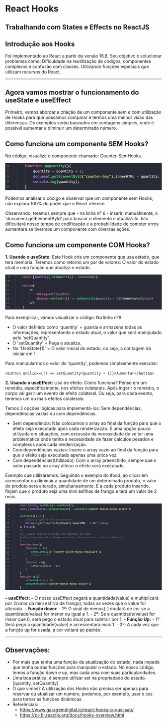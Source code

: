 # **React Hooks**

## **Trabalhando com States e Effects no ReactJS**

## **Introdução aos Hooks**

Foi implementado ao React a partir da versão 16.8. Seu objetivo é solucionar problemas como: Dificuldade na reutilização de códigos, componentes complexos e confusão com classes. Utilizando funções especiais que utilizam recursos do React.

------

## **Agora vamos mostrar o funcionamento do useState e useEffect**

Primeiro, vamos abordar a criação de um componente sem e com utilização de Hooks para que possamos comparar e termos uma melhor visão das diferenças. Os exemplos serão baseados em contagens simples, onde é possível aumentar e diminuir um determinado número.

## **Como funciona um componente SEM Hooks?**

No código, visualize o componente chamado: Counter-SemHooks.

<img src="https://github.com/Rennan-sbarros/rennan-sbarros/blob/main/Diversos/Print-Hooks/SemHook.png" style="zoom:150%;" />

Podemos analisar o código e observar que um componente sem Hooks, não explora 100% do poder que o React oferece. 

Observando, teremos sempre que - na linha nº 6  - inserir, manualmente, o 'document.getElementById' para buscar o elemento e atualizá-lo. Isto dificultará nosso tempo de codificação e a probabilidade de cometer erros aumentará se tivermos um componente com diversas ações. 

## **Como funciona um componente COM Hooks?**

**1. Usando o useState:** Este Hook cria um componente que usa estado, que terá memória. Teremos como retorno um par de valores: O valor do estado atual e uma função que atualiza o estado.

   <img src="https://github.com/Rennan-sbarros/rennan-sbarros/blob/main/Diversos/Print-Hooks/ComHooks.png" style="zoom:150%;" />
   
   Para exemplicar, vamos visualizar o código: 
   Na linha nº9 

   - O valor definido como 'quantity' = guarda e armazena todas as informações, representando o estado atual, o valor que será manipulado pelo 'setQuantity'.
   - O 'setQuantity' = Pega e atualiza.
   - No 'UseState(1)' = O valor inicial do estado, ou seja, a contagem irá iniciar em 1.

   Para manipularmos o valor do 'quantity', podemos simplesmente executar:
   
   `<button onClick={() => setQuantity(quantity + 1)}>Aumentar</button>`

**2. Usando o useEffect:** Uso de efeito. Como funciona? Pense em um remédio, especificamente, nos efeitos colaterais. Após ingerir o remédio, o corpo vai gerir um evento de efeito colateral. Ou seja, para cada evento, teremos um ou mais efeitos colaterais. 

   Temos 3 opções lógicas para implementá-los: Sem dependências, dependências vazias ou com dependências.

   - Sem dependência: Não colocamos o array ao final da função para que o efeito seja executado após cada renderização. É uma opção pouco utilizada em situações, com excessão da        necessidade de se ter uma problemática onde tenha a necessidade de fazer calcúlos pesados e complexos após cada renderização.
   - Com dependências vazias: Insere o array vazio ao final da função para que o efeito seja executado apenas uma única vez.
   - Com dependências(Utilizado): Com o array preenchido, sempre que o valor passado no array alterar o efeito será executado.

   Exemplo que utilizaremos: Seguindo o exemplo do ifood, ao clicar em acrescentar ou diminuir a quantidade de um determinado produto, o valor do produto será alterado,              simultaneamente. E a cada produto inserido, finjam que o produto seja uma mini esfihas de frango e terá um valor de 2 reais. 

   <img src=" https://github.com/Rennan-sbarros/rennan-sbarros/blob/main/Diversos/Print-Hooks/Ifood.png" style="zoom:150%;" />
  

 **- useEffect:**
     - O nosso useEffect pegará a quantidade(value) e multiplicará por 2(valor da mini esfirra de frango), todas as vezes que o value for alterado. 
 **- Função down:**
     - 1º: O sinal de menos(-) mudará de cor se a quantidade(value) for menor ou igual a 1.
     - 2º: Se a quantidade(value) for maior que 0, será pego o estado atual para subtrair por 1.
 **- Função Up:**
     - 1º: Será pego a quantidade(value) e acrescentará mais 1.
     - 2º: A cada vez que a função up for usada, a cor voltará ao padrão.

------

## **Observações:**

- Por mais que tenha uma função de atualização do estado, nada impede que tenha outras funções para manipular o estado. No nosso código, temos a função down e up, mas cada uma com suas particularidades.
- Uma boa prática, é sempre utilizar set na propriedade do estado. [quantity, setQuantity].
- O que vimos? A utilização dos Hooks não precisa ser apenas para reservar ou atualizar um numero, podemos, por exemplo, usar o css para tornar as funções dinâmicas. 
- Referências:
  - https://www.garagemdigital.io/react-hooks-o-que-sao/
  - https://pt-br.reactjs.org/docs/hooks-overview.html

